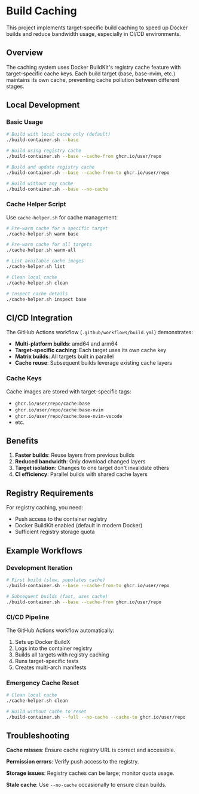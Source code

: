 # Build Caching

This project implements target-specific build caching to speed up Docker builds and reduce bandwidth usage, especially in CI/CD environments.

## Overview

The caching system uses Docker BuildKit's registry cache feature with target-specific cache keys. Each build target (base, base-nvim, etc.) maintains its own cache, preventing cache pollution between different stages.

## Local Development

### Basic Usage

```bash
# Build with local cache only (default)
./build-container.sh --base

# Build using registry cache
./build-container.sh --base --cache-from ghcr.io/user/repo

# Build and update registry cache
./build-container.sh --base --cache-from-to ghcr.io/user/repo

# Build without any cache
./build-container.sh --base --no-cache
```

### Cache Helper Script

Use `cache-helper.sh` for cache management:

```bash
# Pre-warm cache for a specific target
./cache-helper.sh warm base

# Pre-warm cache for all targets
./cache-helper.sh warm-all

# List available cache images
./cache-helper.sh list

# Clean local cache
./cache-helper.sh clean

# Inspect cache details
./cache-helper.sh inspect base
```

## CI/CD Integration

The GitHub Actions workflow (`.github/workflows/build.yml`) demonstrates:

- **Multi-platform builds**: amd64 and arm64
- **Target-specific caching**: Each target uses its own cache key
- **Matrix builds**: All targets built in parallel
- **Cache reuse**: Subsequent builds leverage existing cache layers

### Cache Keys

Cache images are stored with target-specific tags:

- `ghcr.io/user/repo/cache:base`
- `ghcr.io/user/repo/cache:base-nvim`
- `ghcr.io/user/repo/cache:base-nvim-vscode`
- etc.

## Benefits

1. **Faster builds**: Reuse layers from previous builds
2. **Reduced bandwidth**: Only download changed layers
3. **Target isolation**: Changes to one target don't invalidate others
4. **CI efficiency**: Parallel builds with shared cache layers

## Registry Requirements

For registry caching, you need:

- Push access to the container registry
- Docker BuildKit enabled (default in modern Docker)
- Sufficient registry storage quota

## Example Workflows

### Development Iteration

```bash
# First build (slow, populates cache)
./build-container.sh --base --cache-from-to ghcr.io/user/repo

# Subsequent builds (fast, uses cache)
./build-container.sh --base --cache-from ghcr.io/user/repo
```

### CI/CD Pipeline

The GitHub Actions workflow automatically:

1. Sets up Docker BuildX
2. Logs into the container registry
3. Builds all targets with registry caching
4. Runs target-specific tests
5. Creates multi-arch manifests

### Emergency Cache Reset

```bash
# Clean local cache
./cache-helper.sh clean

# Build without cache to reset
./build-container.sh --full --no-cache --cache-to ghcr.io/user/repo
```

## Troubleshooting

**Cache misses**: Ensure cache registry URL is correct and accessible.

**Permission errors**: Verify push access to the registry.

**Storage issues**: Registry caches can be large; monitor quota usage.

**Stale cache**: Use `--no-cache` occasionally to ensure clean builds.
